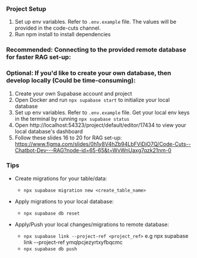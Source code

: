 ### Project Setup

1. Set up env variables. Refer to `.env.example` file. The values will be provided in the code-cuts channel.
2. Run npm install to install dependencies

### Recommended: Connecting to the provided remote database for faster RAG set-up:

### Optional: If you'd like to create your own database, then develop locally (Could be time-consuming):

1. Create your own Supabase account and project
2. Open Docker and run `npx supabase start` to initialize your local database
3. Set up env variables. Refer to `.env.example` file. Get your local env keys in the terminal by running `npx supabase status`
4. Open http://localhost:54323/project/default/editor/17434 to view your local database's dashboard
5. Follow these slides 16 to 20 for RAG set-up: https://www.figma.com/slides/0h1y8V4hZb94LbFViDjO7Q/Code-Cuts--Chatbot-Dev---RAG?node-id=65-65&t=WvWnUaxg7qzk21nm-0

### Tips

- Create migrations for your table/data:

  - `npx supabase migration new <create_table_name>`

- Apply migrations to your local database:

  - `npx supabase db reset`

- Apply/Push your local changes/migrations to remote database:
  - `npx supabase link --project-ref <project_ref>`
    e.g npx supabase link --project-ref ymqlpcjezyrtxyfbqcmc
  - `npx supabase db push`
